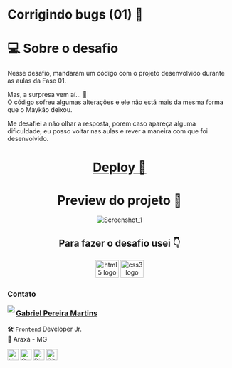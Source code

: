 # Corrigindo bugs (01) **👀**

# 💻 Sobre o desafio

Nesse desafio, mandaram um código com o projeto desenvolvido durante as aulas da Fase 01.

Mas, a surpresa vem aí... **👀**  
O código sofreu algumas alterações e ele não está mais da mesma forma que o Maykão deixou.

Me desafiei a não olhar a resposta, porem caso apareça alguma dificuldade, eu posso voltar nas aulas e rever a maneira com que foi desenvolvido.


<div align="center">

<a href="https://gabriellsux.github.io/rocketseat-explorer/STAGE02/CHALLENGE01" target="_blank" > <h1> Deploy **🚀** </h1></a>

# Preview do projeto 🤩

![Screenshot_1](https://user-images.githubusercontent.com/101990719/175836881-4c24443a-2c2b-4d57-8ba1-89409db74bab.png)

</div>
<h2 align="center"> Para fazer o desafio usei 👇</h2>

<div align="center">

  <img src="https://cdn.jsdelivr.net/gh/devicons/devicon/icons/html5/html5-original.svg" height="40" width="52" alt="html5 logo"  />
  <img src="https://cdn.jsdelivr.net/gh/devicons/devicon/icons/css3/css3-original.svg" height="40" width="52" alt="css3 logo"  />
 
</div>

### Contato

<img align="left" src="https://www.github.com/gabriellsux.png?size=150">

### [**Gabriel Pereira Martins**](https://github.com/gabriellsux)

🛠 `Frontend` Developer Jr. <br>
📍 Araxá - MG

<a href="https://www.linkedin.com/in/gabriel-martins-a72506186/" target="_blank"><img src="https://img.shields.io/badge/LinkedIn-0077B5?style=flat&logo=linkedin&logoColor=white" alt="LinkedIn Badge" height="25"></a>&nbsp;<a href="mailto:gabrielpereiramartins49@gmail.com" target="_blank"><img src="https://img.shields.io/badge/Gmail-D14836?style=flat&logo=gmail&logoColor=white" alt="Gmail Badge" height="25"></a>&nbsp;<a href="#"><img src="https://img.shields.io/badge/Discord-%237289DA.svg?logo=discord&logoColor=white" title="Gabriel_Martins#5232" alt="Discord Badge" height="25"></a>&nbsp;<a href="https://www.github.com/gabriellsux" target="_blank"><img src="https://img.shields.io/badge/GitHub-100000?style=flat&logo=github&logoColor=white" alt="GitHub Badge" height="25"></a>&nbsp;

<br clear="left"/>